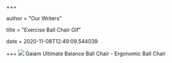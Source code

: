 +++
        
author = "Our Writers"
        
title = "Exercise Ball Chair Gif"
        
date = 2020-11-08T12:49:09.544039
        
+++
[ ![](https://cdn.shopify.com/s/files/1/1728/2157/products/05-63057_Ultimate_Chair637.jpg?v=1583880163)](https://cdn.shopify.com/s/files/1/1728/2157/products/05-63057_Ultimate_Chair637.jpg?v=1583880163) Gaiam Ultimate Balance Ball Chair - Ergonomic Ball Chair
